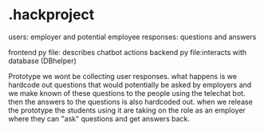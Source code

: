 # .hackproject

users: employer and potential employee
responses: questions and answers

frontend py file: describes chatbot actions
backend py file:interacts with database (DBhelper)

Prototype we wont be collecting user responses. what happens is we hardcode out questions that would potentially be asked by employers and we make known of these questions to the people using the telechat bot. then the answers to the questions is also hardcoded out. when we release the prototype the students using it are taking on the role as an employer where they can "ask" questions and get answers back.
